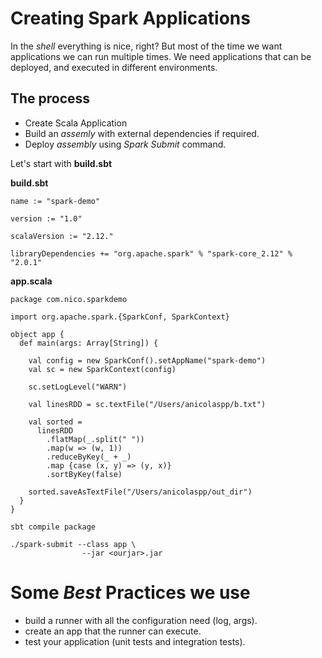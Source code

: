 
# Creating Spark Applications

In the *shell* everything is nice, right? But most of the time we want applications we can run multiple times. We need applications that can be deployed, and executed in different environments. 

## The process

- Create Scala Application
- Build an *assemly* with external dependencies if required.
- Deploy *assembly* using *Spark Submit* command. 

Let's start with **build.sbt**

**build.sbt**
```
name := "spark-demo"

version := "1.0"

scalaVersion := "2.12."

libraryDependencies += "org.apache.spark" % "spark-core_2.12" % "2.0.1"
```

**app.scala**

```
package com.nico.sparkdemo

import org.apache.spark.{SparkConf, SparkContext}

object app {
  def main(args: Array[String]) {
  
    val config = new SparkConf().setAppName("spark-demo")
    val sc = new SparkContext(config)

    sc.setLogLevel("WARN")

    val linesRDD = sc.textFile("/Users/anicolaspp/b.txt")

    val sorted = 
      linesRDD
        .flatMap(_.split(" "))
        .map(w => (w, 1))
        .reduceByKey(_ + _)
        .map {case (x, y) => (y, x)}
        .sortByKey(false)

    sorted.saveAsTextFile("/Users/anicolaspp/out_dir")
  }
}
```

`sbt compile package`

```
./spark-submit --class app \
                --jar <ourjar>.jar
```

# Some *Best* Practices we use

- build a runner with all the configuration need (log, args).
- create an app that the runner can execute.
- test your application (unit tests and integration tests).
